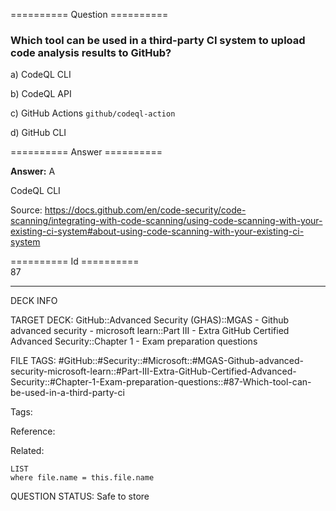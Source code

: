 ========== Question ==========  

### Which tool can be used in a third-party CI system to upload code analysis results to GitHub?

a) CodeQL CLI

b) CodeQL API

c) GitHub Actions `github/codeql-action`

d) GitHub CLI  

========== Answer ==========  

**Answer:** A

CodeQL CLI

Source: https://docs.github.com/en/code-security/code-scanning/integrating-with-code-scanning/using-code-scanning-with-your-existing-ci-system#about-using-code-scanning-with-your-existing-ci-system

========== Id ==========  
87

---

DECK INFO

TARGET DECK: GitHub::Advanced Security (GHAS)::MGAS - Github advanced security - microsoft learn::Part III - Extra GitHub Certified Advanced Security::Chapter 1 - Exam preparation questions

FILE TAGS: #GitHub::#Security::#Microsoft::#MGAS-Github-advanced-security-microsoft-learn::#Part-III-Extra-GitHub-Certified-Advanced-Security::#Chapter-1-Exam-preparation-questions::#87-Which-tool-can-be-used-in-a-third-party-ci

Tags:

Reference:

Related:

```dataview
LIST
where file.name = this.file.name
```

QUESTION STATUS: Safe to store
